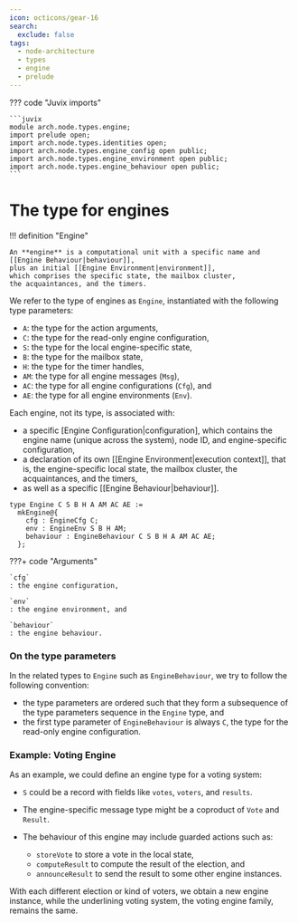 ```yaml
---
icon: octicons/gear-16
search:
  exclude: false
tags:
  - node-architecture
  - types
  - engine
  - prelude
---
```


??? code "Juvix imports"

    ```juvix
    module arch.node.types.engine;
    import prelude open;
    import arch.node.types.identities open;
    import arch.node.types.engine_config open public;
    import arch.node.types.engine_environment open public;
    import arch.node.types.engine_behaviour open public;
    ```

# The type for engines

!!! definition "Engine"

    An **engine** is a computational unit with a specific name and [[Engine Behaviour|behaviour]],
    plus an initial [[Engine Environment|environment]],
    which comprises the specific state, the mailbox cluster,
    the acquaintances, and the timers.

We refer to the type of engines as `Engine`,
instantiated with the following type parameters:

- `A`: the type for the action arguments,
- `C`: the type for the read-only engine configuration,
- `S`: the type for the local engine-specific state,
- `B`: the type for the mailbox state,
- `H`: the type for the timer handles,
- `AM`: the type for all engine messages (`Msg`),
- `AC`: the type for all engine configurations (`Cfg`), and
- `AE`: the type for all engine environments (`Env`).

Each engine, not its type, is associated with:

- a specific [Engine Configuration|configuration],
  which contains the engine name (unique across the system), node ID, and engine-specific configuration,
- a declaration of its own [[Engine Environment|execution context]], that is,
  the engine-specific local state, the mailbox cluster, the acquaintances, and the timers,
- as well as a specific [[Engine Behaviour|behaviour]].

<!-- --8<-- [start:Engine] -->
```juvix
type Engine C S B H A AM AC AE :=
  mkEngine@{
    cfg : EngineCfg C;
    env : EngineEnv S B H AM;
    behaviour : EngineBehaviour C S B H A AM AC AE;
  };
```
<!-- --8<-- [end:Engine] -->

???+ code "Arguments"

    `cfg`
    : the engine configuration,

    `env`
    : the engine environment, and

    `behaviour`
    : the engine behaviour.

### On the type parameters

In the related types to `Engine` such as `EngineBehaviour`, we try to follow
the following convention:

- the type parameters are ordered such that they form a subsequence of the
  type parameters sequence in the `Engine` type, and
- the first type parameter of `EngineBehaviour` is always `C`, the type for
  the read-only engine configuration.

### Example: Voting Engine

As an example, we could define an engine type for a voting system:

- `S` could be a record with fields like `votes`, `voters`, and `results`.
- The engine-specific message type might be a coproduct of `Vote` and `Result`.
- The behaviour of this engine may include guarded actions such as:

  - `storeVote` to store a vote in the local state,
  - `computeResult` to compute the result of the election, and
  - `announceResult` to send the result to some other engine instances.

With each different election or kind of voters, we obtain a new engine instance,
while the underlining voting system, the voting engine family, remains the same.
